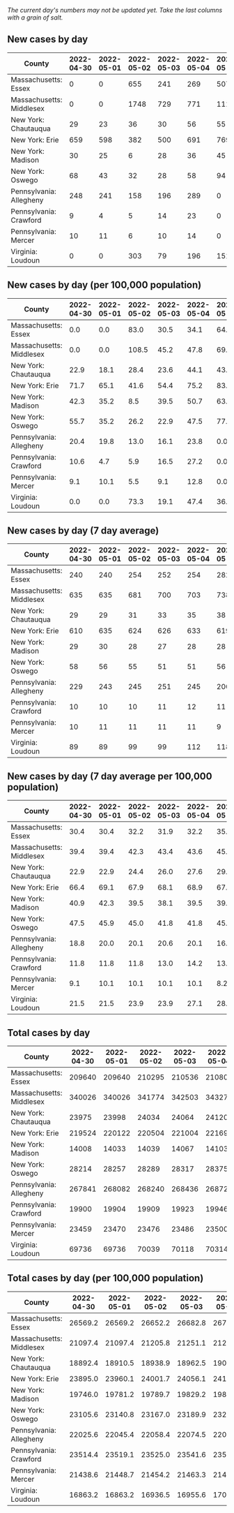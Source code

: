 _The current day's numbers may not be updated yet. Take the last columns with a grain of salt._
## New cases by day

| County | 2022-04-30 | 2022-05-01 | 2022-05-02 | 2022-05-03 | 2022-05-04 | 2022-05-05 | 2022-05-06 |
| --- | --- | --- | --- | --- | --- | --- | --- |
| Massachusetts: Essex | 0 | 0 | 655 | 241 | 269 | 507 |  |
| Massachusetts: Middlesex | 0 | 0 | 1748 | 729 | 771 | 1119 |  |
| New York: Chautauqua | 29 | 23 | 36 | 30 | 56 | 55 |  |
| New York: Erie | 659 | 598 | 382 | 500 | 691 | 769 |  |
| New York: Madison | 30 | 25 | 6 | 28 | 36 | 45 |  |
| New York: Oswego | 68 | 43 | 32 | 28 | 58 | 94 |  |
| Pennsylvania: Allegheny | 248 | 241 | 158 | 196 | 289 | 0 |  |
| Pennsylvania: Crawford | 9 | 4 | 5 | 14 | 23 | 0 |  |
| Pennsylvania: Mercer | 10 | 11 | 6 | 10 | 14 | 0 |  |
| Virginia: Loudoun | 0 | 0 | 303 | 79 | 196 | 151 | 168 |

## New cases by day (per 100,000 population)

| County | 2022-04-30 | 2022-05-01 | 2022-05-02 | 2022-05-03 | 2022-05-04 | 2022-05-05 | 2022-05-06 |
| --- | --- | --- | --- | --- | --- | --- | --- |
| Massachusetts: Essex | 0.0 | 0.0 | 83.0 | 30.5 | 34.1 | 64.3 |  |
| Massachusetts: Middlesex | 0.0 | 0.0 | 108.5 | 45.2 | 47.8 | 69.4 |  |
| New York: Chautauqua | 22.9 | 18.1 | 28.4 | 23.6 | 44.1 | 43.3 |  |
| New York: Erie | 71.7 | 65.1 | 41.6 | 54.4 | 75.2 | 83.7 |  |
| New York: Madison | 42.3 | 35.2 | 8.5 | 39.5 | 50.7 | 63.4 |  |
| New York: Oswego | 55.7 | 35.2 | 26.2 | 22.9 | 47.5 | 77.0 |  |
| Pennsylvania: Allegheny | 20.4 | 19.8 | 13.0 | 16.1 | 23.8 | 0.0 |  |
| Pennsylvania: Crawford | 10.6 | 4.7 | 5.9 | 16.5 | 27.2 | 0.0 |  |
| Pennsylvania: Mercer | 9.1 | 10.1 | 5.5 | 9.1 | 12.8 | 0.0 |  |
| Virginia: Loudoun | 0.0 | 0.0 | 73.3 | 19.1 | 47.4 | 36.5 | 40.6 |

## New cases by day (7 day average)

| County | 2022-04-30 | 2022-05-01 | 2022-05-02 | 2022-05-03 | 2022-05-04 | 2022-05-05 | 2022-05-06 |
| --- | --- | --- | --- | --- | --- | --- | --- |
| Massachusetts: Essex | 240 | 240 | 254 | 252 | 254 | 282 |  |
| Massachusetts: Middlesex | 635 | 635 | 681 | 700 | 703 | 738 |  |
| New York: Chautauqua | 29 | 29 | 31 | 33 | 35 | 38 |  |
| New York: Erie | 610 | 635 | 624 | 626 | 633 | 619 |  |
| New York: Madison | 29 | 30 | 28 | 27 | 28 | 28 |  |
| New York: Oswego | 58 | 56 | 55 | 51 | 51 | 56 |  |
| Pennsylvania: Allegheny | 229 | 243 | 245 | 251 | 245 | 200 |  |
| Pennsylvania: Crawford | 10 | 10 | 10 | 11 | 12 | 11 |  |
| Pennsylvania: Mercer | 10 | 11 | 11 | 11 | 11 | 9 |  |
| Virginia: Loudoun | 89 | 89 | 99 | 99 | 112 | 118 | 128 |

## New cases by day (7 day average per 100,000 population)

| County | 2022-04-30 | 2022-05-01 | 2022-05-02 | 2022-05-03 | 2022-05-04 | 2022-05-05 | 2022-05-06 |
| --- | --- | --- | --- | --- | --- | --- | --- |
| Massachusetts: Essex | 30.4 | 30.4 | 32.2 | 31.9 | 32.2 | 35.7 |  |
| Massachusetts: Middlesex | 39.4 | 39.4 | 42.3 | 43.4 | 43.6 | 45.8 |  |
| New York: Chautauqua | 22.9 | 22.9 | 24.4 | 26.0 | 27.6 | 29.9 |  |
| New York: Erie | 66.4 | 69.1 | 67.9 | 68.1 | 68.9 | 67.4 |  |
| New York: Madison | 40.9 | 42.3 | 39.5 | 38.1 | 39.5 | 39.5 |  |
| New York: Oswego | 47.5 | 45.9 | 45.0 | 41.8 | 41.8 | 45.9 |  |
| Pennsylvania: Allegheny | 18.8 | 20.0 | 20.1 | 20.6 | 20.1 | 16.4 |  |
| Pennsylvania: Crawford | 11.8 | 11.8 | 11.8 | 13.0 | 14.2 | 13.0 |  |
| Pennsylvania: Mercer | 9.1 | 10.1 | 10.1 | 10.1 | 10.1 | 8.2 |  |
| Virginia: Loudoun | 21.5 | 21.5 | 23.9 | 23.9 | 27.1 | 28.5 | 31.0 |

## Total cases by day

| County | 2022-04-30 | 2022-05-01 | 2022-05-02 | 2022-05-03 | 2022-05-04 | 2022-05-05 | 2022-05-06 |
| --- | --- | --- | --- | --- | --- | --- | --- |
| Massachusetts: Essex | 209640 | 209640 | 210295 | 210536 | 210805 | 211312 |  |
| Massachusetts: Middlesex | 340026 | 340026 | 341774 | 342503 | 343274 | 344393 |  |
| New York: Chautauqua | 23975 | 23998 | 24034 | 24064 | 24120 | 24175 |  |
| New York: Erie | 219524 | 220122 | 220504 | 221004 | 221695 | 222464 |  |
| New York: Madison | 14008 | 14033 | 14039 | 14067 | 14103 | 14148 |  |
| New York: Oswego | 28214 | 28257 | 28289 | 28317 | 28375 | 28469 |  |
| Pennsylvania: Allegheny | 267841 | 268082 | 268240 | 268436 | 268725 | 268725 |  |
| Pennsylvania: Crawford | 19900 | 19904 | 19909 | 19923 | 19946 | 19946 |  |
| Pennsylvania: Mercer | 23459 | 23470 | 23476 | 23486 | 23500 | 23500 |  |
| Virginia: Loudoun | 69736 | 69736 | 70039 | 70118 | 70314 | 70465 | 70633 |

## Total cases by day (per 100,000 population)

| County | 2022-04-30 | 2022-05-01 | 2022-05-02 | 2022-05-03 | 2022-05-04 | 2022-05-05 | 2022-05-06 |
| --- | --- | --- | --- | --- | --- | --- | --- |
| Massachusetts: Essex | 26569.2 | 26569.2 | 26652.2 | 26682.8 | 26716.8 | 26781.1 |  |
| Massachusetts: Middlesex | 21097.4 | 21097.4 | 21205.8 | 21251.1 | 21298.9 | 21368.3 |  |
| New York: Chautauqua | 18892.4 | 18910.5 | 18938.9 | 18962.5 | 19006.6 | 19050.0 |  |
| New York: Erie | 23895.0 | 23960.1 | 24001.7 | 24056.1 | 24131.3 | 24215.0 |  |
| New York: Madison | 19746.0 | 19781.2 | 19789.7 | 19829.2 | 19879.9 | 19943.3 |  |
| New York: Oswego | 23105.6 | 23140.8 | 23167.0 | 23189.9 | 23237.4 | 23314.4 |  |
| Pennsylvania: Allegheny | 22025.6 | 22045.4 | 22058.4 | 22074.5 | 22098.3 | 22098.3 |  |
| Pennsylvania: Crawford | 23514.4 | 23519.1 | 23525.0 | 23541.6 | 23568.8 | 23568.8 |  |
| Pennsylvania: Mercer | 21438.6 | 21448.7 | 21454.2 | 21463.3 | 21476.1 | 21476.1 |  |
| Virginia: Loudoun | 16863.2 | 16863.2 | 16936.5 | 16955.6 | 17003.0 | 17039.5 | 17080.1 |
